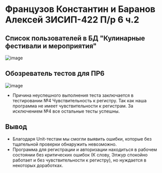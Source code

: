 # Французов Константин и Баранов Алексей 3ИСИП-422 П/р 6 ч.2
## Список пользователей в БД "Кулинарные фестивали и мероприятия"
![image](https://github.com/user-attachments/assets/45bedf88-c902-46d3-8ec4-b9d52674d9dd)
## Обозреватель тестов для ПР6
![image](https://github.com/user-attachments/assets/e0c23b0f-0d0a-4d59-9e23-186ece9428bc)
- Причина неуспешного выполнения теста заключается в тестировании №4 Чувствительность к регистру. Так как наша программа не имеет чувствительности к регистрам. За исключением №4 все остальные тесты успешны.
## Вывод
- Благодаря Unit-тестам мы смогли выявить ошибки, которые без тщательной проверки обнаружить невозможно.
- Программа для регистрации и авторизации находиться в рабочем состоянии без критических ошибок (К слову, Элжур спокойно работает и без чувствительности к регистру), но нуждается в некоторых доработках.
